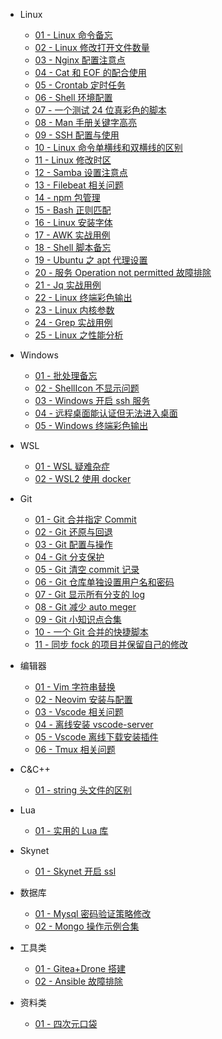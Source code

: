 -   Linux

    -   [01 - Linux 命令备忘](Linux/01-Linux命令备忘.md)
    -   [02 - Linux 修改打开文件数量](Linux/02-Linux修改打开文件数量.md)
    -   [03 - Nginx 配置注意点](Linux/03-Nginx配置注意点.md)
    -   [04 - Cat 和 EOF 的配合使用](Linux/04-cat和EOF的配合使用.md)
    -   [05 - Crontab 定时任务](Linux/05-crontab定时任务.md)
    -   [06 - Shell 环境配置](Linux/06-shell环境配置.md)
    -   [07 - 一个测试 24 位真彩色的脚本](Linux/07-一个测试24位真彩色的脚本.md)
    -   [08 - Man 手册关键字高亮](Linux/08-Man手册关键字高亮.md)
    -   [09 - SSH 配置与使用](Linux/09-SSH配置与使用.md)
    -   [10 - Linux 命令单横线和双横线的区别](Linux/10-Linux命令单横线和双横线的区别.md)
    -   [11 - Linux 修改时区](Linux/11-Linux修改时区.md)
    -   [12 - Samba 设置注意点](Linux/12-Samba设置注意点.md)
    -   [13 - Filebeat 相关问题](Linux/13-Filebeat相关问题.md)
    -   [14 - npm 包管理](Linux/14-npm包管理.md)
    -   [15 - Bash 正则匹配](Linux/15-Bash正则匹配.md)
    -   [16 - Linux 安装字体](Linux/16-Linux安装字体.md)
    -   [17 - AWK 实战用例](Linux/17-AWK实战用例.md)
    -   [18 - Shell 脚本备忘](Linux/18-Shell脚本备忘.md)
    -   [19 - Ubuntu 之 apt 代理设置](Linux/19-Ubuntu之apt代理设置.md)
    -   [20 - 服务 Operation not permitted 故障排除](Linux/20-%E6%9C%8D%E5%8A%A1Operation%20not%20permitted%E6%95%85%E9%9A%9C%E6%8E%92%E9%99%A4.md)
    -   [21 - Jq 实战用例](Linux/21-Jq实战用例.md)
    -   [22 - Linux 终端彩色输出](Linux/22-Linux终端彩色输出.md)
    -   [23 - Linux 内核参数](Linux/23-Linux内核参数.md)
    -   [24 - Grep 实战用例](Linux/24-Grep实战用例.md)
    -   [25 - Linux 之性能分析](Linux/25-Linux之性能分析.md)

-   Windows

    -   [01 - 批处理备忘](Windows/01-批处理备忘.md)
    -   [02 - ShellIcon 不显示问题](Windows/02-ShellIcon不显示问题.md)
    -   [03 - Windows 开启 ssh 服务](Windows/03-Windows开启ssh服务.md)
    -   [04 - 远程桌面能认证但无法进入桌面](Windows/04-远程桌面能认证但无法进入桌面.md)
    -   [05 - Windows 终端彩色输出](Windows/05-Windows终端彩色输出.md)

-   WSL

    -   [01 - WSL 疑难杂症](WSL/01-WSL疑难杂症.md)
    -   [02 - WSL2 使用 docker](WSL/02-WSL2使用docker.md)

-   Git

    -   [01 - Git 合并指定 Commit](Git/01-Git合并指定commit.md)
    -   [02 - Git 还原与回退](Git/02-Git还原与回退.md)
    -   [03 - Git 配置与操作](Git/03-Git配置与操作.md)
    -   [04 - Git 分支保护](Git/04-Git分支保护.md)
    -   [05 - Git 清空 commit 记录](Git/05-Git清空commit记录.md)
    -   [06 - Git 仓库单独设置用户名和密码](Git/06-Git仓库单独设置用户名和密码.md)
    -   [07 - Git 显示所有分支的 log](Git/07-Git显示所有分支的log.md)
    -   [08 - Git 减少 auto meger](Git/08-Git减少auto%20meger.md)
    -   [09 - Git 小知识点合集](Git/09-Git小知识点合集.md)
    -   [10 - 一个 Git 合并的快捷脚本](Git/10-一个Git合并的快捷脚本.md)
    -   [11 - 同步 fock 的项目并保留自己的修改](Git/11-同步fock的项目并保留自己的修改.md)

-   编辑器

    -   [01 - Vim 字符串替换](编辑器/01-Vim字符串替换.md)
    -   [02 - Neovim 安装与配置](编辑器/02-Neovim安装与配置.md)
    -   [03 - Vscode 相关问题](编辑器/03-Vscode相关问题.md)
    -   [04 - 离线安装 vscode-server](编辑器/04-离线安装vscode-server.md)
    -   [05 - Vscode 离线下载安装插件](编辑器/05-Vscode离线下载安装插件.md)
    -   [06 - Tmux 相关问题](编辑器/06-Tmux相关问题.md)

-   C&C++

    -   [01 - string 头文件的区别](C&C++/01-string头文件的区别.md)

-   Lua

    -   [01 - 实用的 Lua 库](Lua/01-实用的Lua库.md)

-   Skynet

    -   [01 - Skynet 开启 ssl](Skynet/01-Skynet开启ssl.md)

-   数据库

    -   [01 - Mysql 密码验证策略修改](数据库/01-Mysql密码验证策略修改.md)
    -   [02 - Mongo 操作示例合集](数据库/02-Mongo操作示例合集.md)

-   工具类

    -   [01 - Gitea+Drone 搭建](工具类/01-Gitea+Drone搭建.md)
    -   [02 - Ansible 故障排除](工具类/02-Ansible故障排除.md)

-   资料类
    -   [01 - 四次元口袋](资料类/01-四次元口袋.md)
